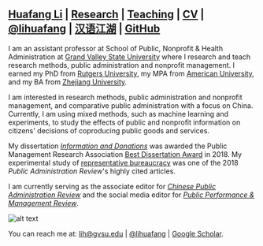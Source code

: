 ## [Huafang Li](https://lihuafang.github.io/) | [Research](https://scholar.google.com/citations?hl=en&user=ku5cRAYAAAAJ&view_op=list_works&sortby=pubdate) | [Teaching](https://github.com/lihuafang/teaching/blob/master/README.md) | [CV](https://drive.google.com/open?id=1o8nxexoyQZ5tP2sBtk7huEcD8BsFMrWL) | [@lihuafang](https://twitter.com/lihuafang) | [汉语江湖](https://www.weibo.com/rulihuafang) | [GitHub](https://github.com/lihuafang)

I am an assistant professor at School of Public, Nonprofit & Health Administration at [Grand Valley State University](https://www.gvsu.edu/spnha/) where I research and teach research methods, public administration and nonprofit management. I earned my PhD from [Rutgers University](http://spaa.newark.rutgers.edu), my MPA from [American University](https://www.american.edu/spa/), and my BA from [Zhejiang University](http://www.cec.zju.edu.cn/). 

I am interested in research methods, public administration and nonprofit management, and comparative public administration with a focus on China. Currently, I am using mixed methods, such as machine learning and experiments, to study the effects of public and nonprofit information on citizens' decisions of coproducing public goods and services. 

My dissertation [*Information and Donations*](https://doi.org/doi:10.7282/T35T3PDQ) was awarded the Public Management Research Association [Best Dissertation Award](https://pmranet.org/awards/) in 2018. My experimental study of [representative bureaucracy](https://onlinelibrary.wiley.com/doi/full/10.1111/puar.12401) was one of the 2018 *Public Administration Review*'s highly cited articles. 

I am currently serving as the associate editor for [*Chinese Public Administration Review*](https://cpar.net/) and the social media editor for [*Public Performance & Management Review*](https://www.tandfonline.com/toc/mpmr20/current).

![alt text](https://avatars3.githubusercontent.com/u/10341996?s=460&v=4)

You can reach me at: lih@gvsu.edu | [@lihuafang](https://twitter.com/lihuafang) | [Google Scholar](https://scholar.google.com/citations?hl=en&user=ku5cRAYAAAAJ&view_op=list_works&sortby=pubdate).
